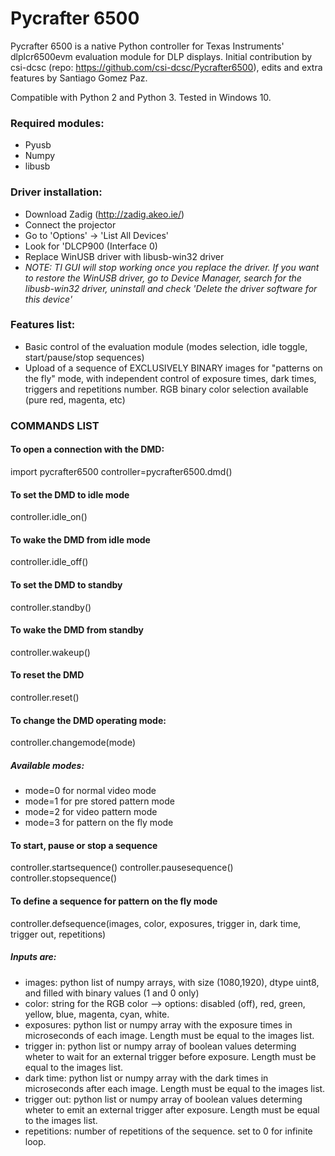 # Pycrafter 6500

Pycrafter 6500 is a native Python controller for Texas Instruments' dlplcr6500evm evaluation module for DLP displays.
Initial contribution by csi-dcsc (repo: https://github.com/csi-dcsc/Pycrafter6500), edits and extra features by Santiago Gomez Paz.

Compatible with Python 2 and Python 3. Tested in Windows 10.

### Required modules:

- Pyusb
- Numpy
- libusb

### Driver installation:

- Download Zadig (http://zadig.akeo.ie/)
- Connect the projector
- Go to 'Options' -> 'List All Devices'
- Look for 'DLCP900 (Interface 0)
- Replace WinUSB driver with libusb-win32 driver
- _NOTE: TI GUI will stop working once you replace the driver. If you want to restore the WinUSB driver, go to Device Manager, search for the libusb-win32 driver, uninstall and check 'Delete the driver software for this device'_

### Features list:

- Basic control of the evaluation module (modes selection, idle toggle, start/pause/stop sequences)
- Upload of a sequence of EXCLUSIVELY BINARY images for "patterns on the fly" mode, with independent control of exposure times, dark times, triggers and repetitions number. RGB binary color selection available (pure red, magenta, etc)

### COMMANDS LIST

#### To open a connection with the DMD:

import pycrafter6500
controller=pycrafter6500.dmd()

#### To set the DMD to idle mode

controller.idle_on()

#### To wake the DMD from idle mode

controller.idle_off()

#### To set the DMD to standby

controller.standby()

#### To wake the DMD from standby

controller.wakeup()

#### To reset the DMD

controller.reset()

#### To change the DMD operating mode:

controller.changemode(mode)

##### Available modes:

- mode=0 for normal video mode
- mode=1 for pre stored pattern mode
- mode=2 for video pattern mode
- mode=3 for pattern on the fly mode

#### To start, pause or stop a sequence

controller.startsequence()
controller.pausesequence()
controller.stopsequence()

#### To define a sequence for pattern on the fly mode

controller.defsequence(images, color, exposures, trigger in, dark time, trigger out, repetitions)

##### Inputs are:

- images: python list of numpy arrays, with size (1080,1920), dtype uint8, and filled with binary values (1 and 0 only)
- color: string for the RGB color --> options: disabled (off), red, green, yellow, blue, magenta, cyan, white.
- exposures: python list or numpy array with the exposure times in microseconds of each image. Length must be equal to the images list.
- trigger in: python list or numpy array of boolean values determing wheter to wait for an external trigger before exposure. Length must be equal to the images list.
- dark time: python list or numpy array with the dark times in microseconds after each image. Length must be equal to the images list.
- trigger out: python list or numpy array of boolean values determing wheter to emit an external trigger after exposure. Length must be equal to the images list.
- repetitions: number of repetitions of the sequence. set to 0 for infinite loop.

